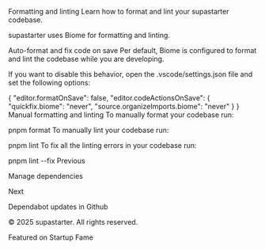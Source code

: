 Formatting and linting
Learn how to format and lint your supastarter codebase.

supastarter uses Biome for formatting and linting.

Auto-format and fix code on save
Per default, Biome is configured to format and lint the codebase while you are developing.

If you want to disable this behavior, open the .vscode/settings.json file and set the following options:


{
  "editor.formatOnSave": false,
  "editor.codeActionsOnSave": {
    "quickfix.biome": "never",
    "source.organizeImports.biome": "never"
  }
}
Manual formatting and linting
To manually format your codebase run:


pnpm format
To manually lint your codebase run:


pnpm lint
To fix all the linting errors in your codebase run:


pnpm lint --fix
Previous

Manage dependencies

Next

Dependabot updates in Github

© 2025 supastarter. All rights reserved.

Featured on Startup Fame




